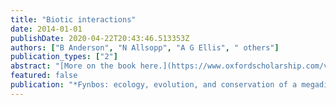 ```yaml
---
title: "Biotic interactions"
date: 2014-01-01
publishDate: 2020-04-22T20:43:46.513353Z
authors: ["B Anderson", "N Allsopp", "A G Ellis", " others"]
publication_types: ["2"]
abstract: "[More on the book here.](https://www.oxfordscholarship.com/view/10.1093/acprof:oso/9780199679584.001.0001/acprof-9780199679584)"
featured: false
publication: "*Fynbos: ecology, evolution, and conservation of a megadiverse region*"
---
```



